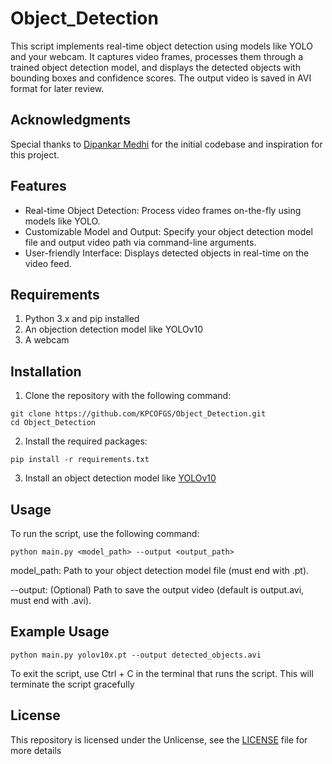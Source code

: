 # Object_Detection

This script implements real-time object detection using models like YOLO and your webcam. It captures video frames, processes them through a trained object detection model, and displays the detected objects with bounding boxes and confidence scores. The output video is saved in AVI format for later review.

## Acknowledgments

Special thanks to [Dipankar Medhi](https://dipankarmedh1.medium.com/real-time-object-detection-with-yolo-and-webcam-enhancing-your-computer-vision-skills-861b97c78993) for the initial codebase and inspiration for this project.

## Features
* Real-time Object Detection: Process video frames on-the-fly using models like YOLO.
* Customizable Model and Output: Specify your object detection model file and output video path via command-line arguments.
* User-friendly Interface: Displays detected objects in real-time on the video feed.

## Requirements
1. Python 3.x and pip installed
2. An objection detection model like YOLOv10
3. A webcam

## Installation

1. Clone the repository with the following command:
```
git clone https://github.com/KPCOFGS/Object_Detection.git
cd Object_Detection
```
2. Install the required packages:
```
pip install -r requirements.txt
```
3. Install an object detection model like [YOLOv10](https://docs.ultralytics.com/models/yolov10/#how-can-i-get-started-with-running-inference-using-yolov10)

## Usage

To run the script, use the following command:
```
python main.py <model_path> --output <output_path>
```
model_path: Path to your object detection model file (must end with .pt).

--output: (Optional) Path to save the output video (default is output.avi, must end with .avi).

## Example Usage
```
python main.py yolov10x.pt --output detected_objects.avi
```
To exit the script, use Ctrl + C in the terminal that runs the script. This will terminate the script gracefully

## License

This repository is licensed under the Unlicense, see the [LICENSE](LICENSE) file for more details
